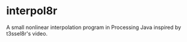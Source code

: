 # interpol8r
A small nonlinear interpolation program in Processing Java inspired by t3ssel8r's video.
